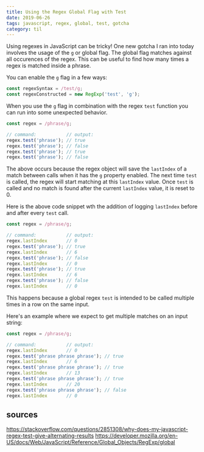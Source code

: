 ```yaml
---
title: Using the Regex Global Flag with Test
date: 2019-06-26
tags: javascript, regex, global, test, gotcha
category: til
---
```


Using regexes in JavaScript can be tricky! One new gotcha I ran into today involves the usage of the `g` or global flag. The global flag matches against all occurences of the regex. This can be useful to find how many times a regex is matched inside a phrase.

You can enable the `g` flag in a few ways:

```js
const regexSyntax = /test/g;
const regexConstructed = new RegExp('test', 'g');
```

When you use the `g` flag in combination with the regex `test` function you can run into some unexpected behavior. 

```js
const regex = /phrase/g;

// command:           // output:
regex.test('phrase'); // true
regex.test('phrase'); // false
regex.test('phrase'); // true
regex.test('phrase'); // false
```

The above occurs because the regex object will save the `lastIndex` of a match between calls when it has the `g` property enabled. The next time `test` is called, the regex will start matching at this `lastIndex` value. Once `test` is called and no match is found after the current `lastIndex` value, it is reset to 0.

Here is the above code snippet wth the addition of logging `lastIndex` before and after every `test` call.

```js
const regex = /phrase/g;

// command:           // output:
regex.lastIndex       // 0
regex.test('phrase'); // true
regex.lastIndex       // 6
regex.test('phrase'); // false
regex.lastIndex       // 0
regex.test('phrase'); // true
regex.lastIndex       // 6
regex.test('phrase'); // false
regex.lastIndex       // 0
```

This happens because a global regex `test` is intended to be called multiple times in a row on the same input.

Here's an example where we expect to get multiple matches on an input string:

```js
const regex = /phrase/g;

// command:           // output:
regex.lastIndex       // 0
regex.test('phrase phrase phrase'); // true
regex.lastIndex       // 6
regex.test('phrase phrase phrase'); // true
regex.lastIndex       // 13
regex.test('phrase phrase phrase'); // true
regex.lastIndex       // 20
regex.test('phrase phrase phrase'); // false
regex.lastIndex       // 0
```


## sources

https://stackoverflow.com/questions/2851308/why-does-my-javascript-regex-test-give-alternating-results
https://developer.mozilla.org/en-US/docs/Web/JavaScript/Reference/Global_Objects/RegExp/global
